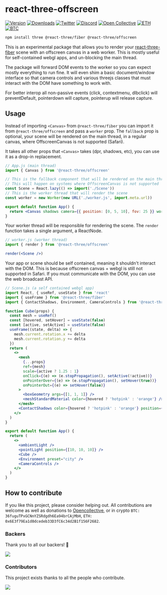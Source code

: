 <h1>react-three-offscreen</h1>

[![Version](https://img.shields.io/npm/v/@react-three/offscreen?style=flat&colorA=000000&colorB=000000)](https://npmjs.com/package/@react-three/offscreen)
[![Downloads](https://img.shields.io/npm/dt/react-three-fiber.svg?style=flat&colorA=000000&colorB=000000)](https://npmjs.com/package/@react-three/offscreen)
[![Twitter](https://img.shields.io/twitter/follow/pmndrs?label=%40pmndrs&style=flat&colorA=000000&colorB=000000&logo=twitter&logoColor=000000)](https://twitter.com/pmndrs)
[![Discord](https://img.shields.io/discord/740090768164651008?style=flat&colorA=000000&colorB=000000&label=discord&logo=discord&logoColor=000000)](https://discord.gg/ZZjjNvJ)
[![Open Collective](https://img.shields.io/opencollective/all/react-three-fiber?style=flat&colorA=000000&colorB=000000)](https://opencollective.com/react-three-fiber)
[![ETH](https://img.shields.io/badge/ETH-f5f5f5?style=flat&colorA=000000&colorB=000000)](https://blockchain.com/eth/address/0x6E3f79Ea1d0dcedeb33D3fC6c34d2B1f156F2682)
[![BTC](https://img.shields.io/badge/BTC-f5f5f5?style=flat&colorA=000000&colorB=000000)](https://blockchain.com/btc/address/36fuguTPxGCNnYZSRdgdh6Ea94brCAjMbH)

```bash
npm install three @react-three/fiber @react-three/offscreen
```

This is an experimental package that allows you to render your [react-three-fiber](https://github.com/pmndrs/react-three-fiber) scene with an offscreen canvas in a web worker. This is mostly useful for self-contained webgl apps, and un-blocking the main thread.

The package will forward DOM events to the worker so you can expect mostly everything to run fine. It will even shim a basic document/window interface so that camera controls and various threejs classes that must interact with the DOM have something to work with.

For better interop all non-passive events (click, contextmenu, dlbclick) will preventDefault, pointerdown will capture, pointerup will release capture.

## Usage

Instead of importing `<Canvas>` from `@react-three/fiber` you can import it from `@react-three/offscreen` and pass a `worker` prop. The `fallback` prop is optional, your scene will be rendered on the main thread, in a regular canvas, where OffscreenCanvas is not supported (Safari).

It takes all other props that `<Canvas>` takes (dpr, shadows, etc), you can use it as a drop-in replacement.

```jsx
// App.js (main thread)
import { Canvas } from '@react-three/offscreen'

// This is the fallback component that will be rendered on the main thread
// This will happen on systems where OffscreenCanvas is not supported
const Scene = React.lazy(() => import('./Scene'))
// This is the worker thread that will render the scene
const worker = new Worker(new URL('./worker.js', import.meta.url))

export default function App() {
  return <Canvas shadows camera={{ position: [0, 5, 10], fov: 25 }} worker={worker} fallback={<Scene />} />
}
```

Your worker thread will be responsible for rendering the scene. The `render` function takes a single argument, a ReactNode.

```jsx
// worker.js (worker thread)
import { render } from '@react-three/offscreen'

render(<Scene />)
```

Your app or scene should be self contained, meaning it shouldn't interact with the DOM. This is because offscreen canvas + webgl is still not supported in Safari. If you must communicate with the DOM, you can use the web broadcast API.

```jsx
// Scene.js (a self contained webgl app)
import React, { useRef, useState } from 'react'
import { useFrame } from '@react-three/fiber'
import { ContactShadows, Environment, CameraControls } from '@react-three/drei'

function Cube(props) {
  const mesh = useRef()
  const [hovered, setHover] = useState(false)
  const [active, setActive] = useState(false)
  useFrame((state, delta) => {
    mesh.current.rotation.x += delta
    mesh.current.rotation.y += delta
  })
  return (
    <>
      <mesh
        {...props}
        ref={mesh}
        scale={active ? 1.25 : 1}
        onClick={(e) => (e.stopPropagation(), setActive(!active))}
        onPointerOver={(e) => (e.stopPropagation(), setHover(true))}
        onPointerOut={(e) => setHover(false)}
      >
        <boxGeometry args={[1, 1, 1]} />
        <meshStandardMaterial color={hovered ? 'hotpink' : 'orange'} />
      </mesh>
      <ContactShadows color={hovered ? 'hotpink' : 'orange'} position={[0, -1.5, 0]} blur={3} opacity={0.75} />
    </>
  )
}

export default function App() {
  return (
    <>
      <ambientLight />
      <pointLight position={[10, 10, 10]} />
      <Cube />
      <Environment preset="city" />
      <CameraControls />
    </>
  )
}
```

## How to contribute

If you like this project, please consider helping out. All contributions are welcome as well as donations to [Opencollective](https://opencollective.com/react-three-fiber), or in crypto `BTC: 36fuguTPxGCNnYZSRdgdh6Ea94brCAjMbH`, `ETH: 0x6E3f79Ea1d0dcedeb33D3fC6c34d2B1f156F2682`.

### Backers

Thank you to all our backers! 🙏

<a href="https://opencollective.com/react-three-fiber#backers" target="_blank">
  <img src="https://opencollective.com/react-three-fiber/backers.svg?width=890"/>
</a>

### Contributors

This project exists thanks to all the people who contribute.

<a href="https://github.com/pmndrs/react-three-fiber/graphs/contributors">
  <img src="https://opencollective.com/react-three-fiber/contributors.svg?width=890" />
</a>
